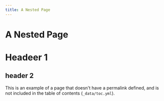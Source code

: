 ```yaml
---
title: A Nested Page
---
```


# A Nested Page


# Headeer 1
## header 2

This is an example of a page that doesn't have a permalink defined, and
is not included in the table of contents (`_data/toc.yml`).
